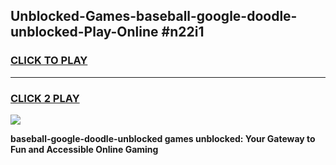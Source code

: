
## Unblocked-Games-baseball-google-doodle-unblocked-Play-Online #n22i1
<h3>
<a href="https://news.freeplayer.one?title=baseball-google-doodle-unblocked&ref=3">CLICK TO PLAY</a></h3>
<hr>

<h3>
<a href="https://news.freeplayer.one?title=baseball-google-doodle-unblocked&ref=3">CLICK 2 PLAY</a>
  
</h3>

<a href="https://news.freeplayer.one?title=baseball-google-doodle-unblocked&ref=3"><img src="https://clearcache.store/games.png"></a>


**baseball-google-doodle-unblocked games unblocked: Your Gateway to Fun and Accessible Online Gaming**
